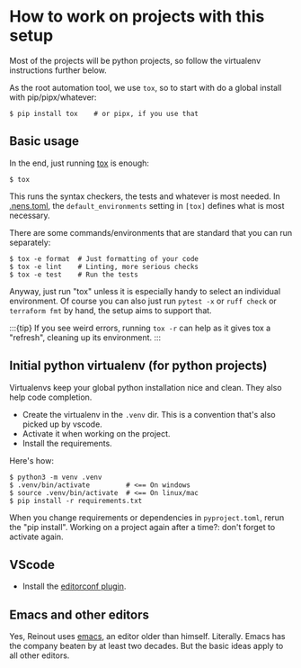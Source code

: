# How to work on projects with this setup

Most of the projects will be python projects, so follow the virtualenv instructions further below.

As the root automation tool, we use `tox`, so to start with do a global install with pip/pipx/whatever:

```console
$ pip install tox    # or pipx, if you use that
```


## Basic usage

In the end, just running [tox](./tools.md#tox) is enough:

```console
$ tox
```

This runs the syntax checkers, the tests and whatever is most needed. In [.nens.toml](./config-files.md#nenstoml), the `default_environments` setting in `[tox]` defines what is most necessary.

There are some commands/environments that are standard that you can run separately:

```console
$ tox -e format  # Just formatting of your code
$ tox -e lint    # Linting, more serious checks
$ tox -e test    # Run the tests
```

Anyway, just run "tox" unless it is especially handy to select an individual environment. Of course you can also just run `pytest -x` or `ruff check` or `terraform fmt` by hand, the setup aims to support that.

:::{tip}
If you see weird errors, running `tox -r` can help as it gives tox a "refresh", cleaning up its environment.
:::

## Initial python virtualenv (for python projects)

Virtualenvs keep your global python installation nice and clean. They also help code completion.

- Create the virtualenv in the `.venv` dir. This is a convention that's also picked up by vscode.
- Activate it when working on the project.
- Install the requirements.

Here's how:

```console
$ python3 -m venv .venv
$ .venv/bin/activate         # <== On windows
$ source .venv/bin/activate  # <== On linux/mac
$ pip install -r requirements.txt
```

When you change requirements or dependencies in `pyproject.toml`, rerun the "pip install". Working on a project again after a time?: don't forget to activate again.


## VScode

- Install the [editorconf plugin](https://marketplace.visualstudio.com/items?itemName=EditorConfig.EditorConfig).


## Emacs and other editors

Yes, Reinout uses [emacs](https://www.gnu.org/software/emacs/), an editor older than himself. Literally. Emacs has the company beaten by at least two decades. But the basic ideas apply to all other editors.
